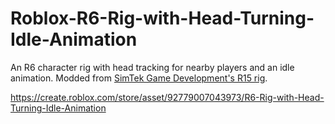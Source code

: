 # Roblox-R6-Rig-with-Head-Turning-Idle-Animation
An R6 character rig with head tracking for nearby players and an idle animation. Modded from <a href="https://youtu.be/UhuL1lQvkjc?si=9dldR9Wbcarw5Yko">SimTek Game Development's R15 rig</a>. <br>

https://create.roblox.com/store/asset/92779007043973/R6-Rig-with-Head-Turning-Idle-Animation

